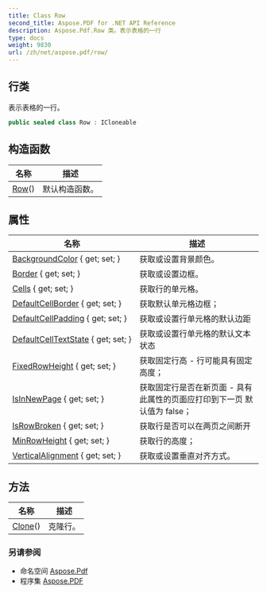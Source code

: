 ```yaml
---
title: Class Row
second_title: Aspose.PDF for .NET API Reference
description: Aspose.Pdf.Row 类。表示表格的一行
type: docs
weight: 9830
url: /zh/net/aspose.pdf/row/
---
```

## 行类

表示表格的一行。

```csharp
public sealed class Row : ICloneable
```

## 构造函数

| 名称 | 描述 |
| --- | --- |
| [Row](row/)() | 默认构造函数。 |

## 属性

| 名称 | 描述 |
| --- | --- |
| [BackgroundColor](../../aspose.pdf/row/backgroundcolor/) { get; set; } | 获取或设置背景颜色。 |
| [Border](../../aspose.pdf/row/border/) { get; set; } | 获取或设置边框。 |
| [Cells](../../aspose.pdf/row/cells/) { get; set; } | 获取行的单元格。 |
| [DefaultCellBorder](../../aspose.pdf/row/defaultcellborder/) { get; set; } | 获取默认单元格边框； |
| [DefaultCellPadding](../../aspose.pdf/row/defaultcellpadding/) { get; set; } | 获取或设置行单元格的默认边距 |
| [DefaultCellTextState](../../aspose.pdf/row/defaultcelltextstate/) { get; set; } | 获取或设置行单元格的默认文本状态 |
| [FixedRowHeight](../../aspose.pdf/row/fixedrowheight/) { get; set; } | 获取固定行高 - 行可能具有固定高度； |
| [IsInNewPage](../../aspose.pdf/row/isinnewpage/) { get; set; } | 获取固定行是否在新页面 - 具有此属性的页面应打印到下一页 默认值为 false； |
| [IsRowBroken](../../aspose.pdf/row/isrowbroken/) { get; set; } | 获取行是否可以在两页之间断开 |
| [MinRowHeight](../../aspose.pdf/row/minrowheight/) { get; set; } | 获取行的高度； |
| [VerticalAlignment](../../aspose.pdf/row/verticalalignment/) { get; set; } | 获取或设置垂直对齐方式。 |

## 方法

| 名称 | 描述 |
| --- | --- |
| [Clone](../../aspose.pdf/row/clone/)() | 克隆行。 |

### 另请参阅

* 命名空间 [Aspose.Pdf](../../aspose.pdf/)
* 程序集 [Aspose.PDF](../../)